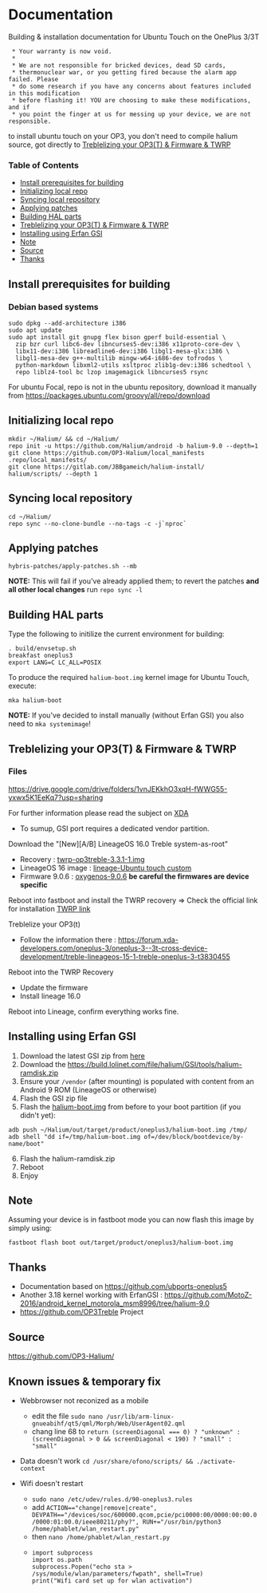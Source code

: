 # Documentation
 Building &amp; installation documentation for Ubuntu Touch on the OnePlus 3/3T

```
 * Your warranty is now void.
 *
 * We are not responsible for bricked devices, dead SD cards,
 * thermonuclear war, or you getting fired because the alarm app failed. Please
 * do some research if you have any concerns about features included in this modification
 * before flashing it! YOU are choosing to make these modifications, and if
 * you point the finger at us for messing up your device, we are not responsible.
```

to install ubuntu touch on your OP3, you don't need to compile halium source, got directly to [Treblelizing your OP3(T) & Firmware & TWRP](#treblelizing-your-op3t--firmware--twrp)


### Table of Contents
* [Install prerequisites for building](#install-prerequisites-for-building)
* [Initializing local repo](#initializing-local-repo)
* [Syncing local repository](#syncing-local-repository)
* [Applying patches](#applying-patches)
* [Building HAL parts](#building-HAL-parts)
* [Treblelizing your OP3(T) & Firmware & TWRP](#treblelizing-your-op3t--firmware--twrp)
* [Installing using Erfan GSI](#installing-using-Erfan-GSI)
* [Note](#note)
* [Source](#Source)
* [Thanks](#thanks)

## Install prerequisites for building

### Debian based systems
```
sudo dpkg --add-architecture i386
sudo apt update
sudo apt install git gnupg flex bison gperf build-essential \
  zip bzr curl libc6-dev libncurses5-dev:i386 x11proto-core-dev \
  libx11-dev:i386 libreadline6-dev:i386 libgl1-mesa-glx:i386 \
  libgl1-mesa-dev g++-multilib mingw-w64-i686-dev tofrodos \
  python-markdown libxml2-utils xsltproc zlib1g-dev:i386 schedtool \
  repo liblz4-tool bc lzop imagemagick libncurses5 rsync
```

For ubuntu Focal, repo is not in the ubuntu repository, download it manually from https://packages.ubuntu.com/groovy/all/repo/download

## Initializing local repo
```
mkdir ~/Halium/ && cd ~/Halium/
repo init -u https://github.com/Halium/android -b halium-9.0 --depth=1
git clone https://github.com/OP3-Halium/local_manifests .repo/local_manifests/
git clone https://gitlab.com/JBBgameich/halium-install/ halium/scripts/ --depth 1
```

## Syncing local repository
```
cd ~/Halium/
repo sync --no-clone-bundle --no-tags -c -j`nproc`
```

## Applying patches
```
hybris-patches/apply-patches.sh --mb
```
**NOTE:** This will fail if you've already applied them; to revert the patches **and all other local changes** run `repo sync -l`

## Building HAL parts
Type the following to initilize the current environment for building:
```
. build/envsetup.sh
breakfast oneplus3         
export LANG=C LC_ALL=POSIX
```
To produce the required `halium-boot.img` kernel image for Ubuntu Touch, execute:
```
mka halium-boot
```
**NOTE:** If you've decided to install manually (without Erfan GSI) you also need to `mka systemimage`!

## Treblelizing your OP3(T) & Firmware & TWRP
### Files 
https://drive.google.com/drive/folders/1vnJEKkhO3xqH-fWWG55-yxwx5K1EeKq7?usp=sharing

For further information please read the subject on [XDA](https://forum.xda-developers.com/oneplus-3/oneplus-3--3t-cross-device-development/treble-lineageos-15-1-treble-oneplus-3-t3830455)
 - To sumup, GSI port requires a dedicated vendor partition.

Download the "[New][A/B] LineageOS 16.0 Treble system-as-root"
- Recovery : [twrp-op3treble-3.3.1-1.img](https://mega.nz/folder/UgdQRYSD#8s-_u2HJQZDEqNnFOnejxQ)
- LineageOS 16 image : [lineage-Ubuntu touch custom](https://drive.google.com/drive/folders/1vnJEKkhO3xqH-fWWG55-yxwx5K1EeKq7?usp=sharing)
- Firmware 9.0.6 : [oxygenos-9.0.6](https://github.com/nvertigo/firmware-3t) **be careful the firmwares are device specific**

Reboot into fastboot and install the TWRP recovery => Check the official link for installation [TWRP link](https://twrp.me/oneplus/oneplusthree.html)

Treblelize your OP3(t)
 - Follow the information there : https://forum.xda-developers.com/oneplus-3/oneplus-3--3t-cross-device-development/treble-lineageos-15-1-treble-oneplus-3-t3830455

Reboot into the TWRP Recovery
- Update the firmware
- Install lineage 16.0

Reboot into Lineage, confirm everything works fine.


## Installing using Erfan GSI

1. Download the latest GSI zip from [here](https://t.me/ErfanGSI)
2. Download the https://build.lolinet.com/file/halium/GSI/tools/halium-ramdisk.zip
3. Ensure your `/vendor` (after mounting) is populated with content from an Android 9 ROM (LineageOS or otherwise)
4. Flash the GSI zip file
5. Flash the [halium-boot.img](https://drive.google.com/drive/folders/1vnJEKkhO3xqH-fWWG55-yxwx5K1EeKq7?usp=sharing) from before to your boot partition (if you didn't yet):
```
adb push ~/Halium/out/target/product/oneplus3/halium-boot.img /tmp/
adb shell "dd if=/tmp/halium-boot.img of=/dev/block/bootdevice/by-name/boot"
```
6. Flash the halium-ramdisk.zip
7. Reboot
8. Enjoy


## Note

Assuming your device is in fastboot mode you can now flash this image by simply using:
```
fastboot flash boot out/target/product/oneplus3/halium-boot.img
```


## Thanks
- Documentation based on https://github.com/ubports-oneplus5
- Another 3.18 kernel working with ErfanGSI : https://github.com/MotoZ-2016/android_kernel_motorola_msm8996/tree/halium-9.0
- https://github.com/OP3Treble Project

## Source
https://github.com/OP3-Halium/

## Known issues & temporary fix
- Webbrowser not reconized as a mobile 
  -  edit the file ```sudo nano /usr/lib/arm-linux-gnueabihf/qt5/qml/Morph/Web/UserAgent02.qml```
  -  chang line 68 to ``` return (screenDiagonal === 0) ? "unknown" : (screenDiagonal > 0 && screenDiagonal < 190) ? "small" : "small" ```
  
- Data doesn't work 
  ```cd /usr/share/ofono/scripts/ && ./activate-context```
- Wifi doesn't restart
  -  ```sudo nano /etc/udev/rules.d/90-oneplus3.rules```
  -  add   ```ACTION=="change|remove|create", DEVPATH=="/devices/soc/600000.qcom,pcie/pci0000:00/0000:00:00.0/0000:01:00.0/ieee80211/phy?", RUN+="/usr/bin/python3 /home/phablet/wlan_restart.py"```
  -  then   ```nano /home/phablet/wlan_restart.py```
  -  ```#!/usr/bin/python3
     import subprocess
     import os.path
     subprocess.Popen("echo sta > /sys/module/wlan/parameters/fwpath", shell=True)
     print("Wifi card set up for wlan activation")
```
 
